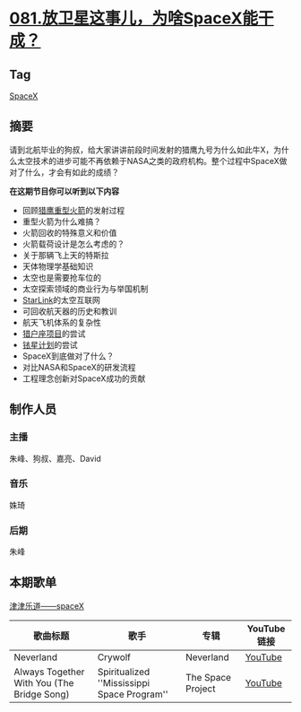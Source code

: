 # [081.放卫星这事儿，为啥SpaceX能干成？](https://jinjinledao.org/?p=327)

## Tag

[SpaceX](https://zh.wikipedia.org/zh-hans/SpaceX)

## 摘要

请到北航毕业的狗叔，给大家讲讲前段时间发射的猎鹰九号为什么如此牛X，为什么太空技术的进步可能不再依赖于NASA之类的政府机构。整个过程中SpaceX做对了什么，才会有如此的成绩？

**在这期节目你可以听到以下内容**

- 回顾[猎鹰重型火箭](https://zh.wikipedia.org/wiki/%E7%8D%B5%E9%B7%B9%E9%87%8D%E5%9E%8B%E9%81%8B%E8%BC%89%E7%81%AB%E7%AE%AD)的发射过程
- 重型火箭为什么难搞？
- 火箭回收的特殊意义和价值
- 火箭载荷设计是怎么考虑的？
- 关于那辆飞上天的特斯拉
- 天体物理学基础知识
- 太空也是需要抢车位的
- 太空探索领域的商业行为与举国机制
- [StarLink](https://en.wikipedia.org/wiki/Starlink_(satellite_constellation))的太空互联网
- 可回收航天器的历史和教训
- 航天飞机体系的复杂性
- [猎户座项目](https://zh.wikipedia.org/wiki/%E7%8C%8E%E6%88%B7%E5%BA%A7%E9%A3%9E%E8%88%B9)的尝试
- [铱星计划](https://zh.wikipedia.org/wiki/%E9%93%B1%E5%8D%AB%E6%98%9F)的尝试
- SpaceX到底做对了什么？
- 对比NASA和SpaceX的研发流程
- 工程理念创新对SpaceX成功的贡献

## 制作人员

### 主播

朱峰、狗叔、嘉亮、David

### 音乐

姝琦

### 后期

朱峰

## 本期歌单

 [津津乐道——spaceX](https://music.163.com/#/playlist?id=2143826468)
 
 |歌曲标题 | 歌手|专辑|YouTube链接|
| ---------- | --- |--- | --- | 
|Neverland| Crywolf|Neverland|[YouTube](https://www.youtube.com/watch?v=osTgI-0GXxs)|
|Always Together With You (The Bridge Song)|Spiritualized ''Mississippi Space Program''|The Space Project|[YouTube](https://www.youtube.com/watch?v=GksfQN1_LsM)|
